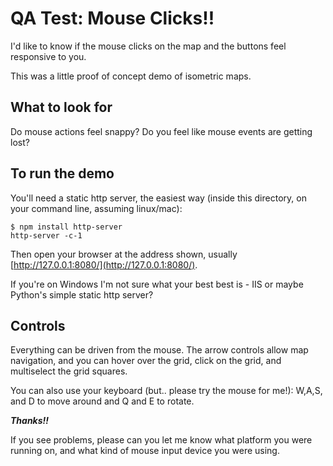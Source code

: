 # QA Test: Mouse Clicks!!

I'd like to know if the mouse clicks on the map and the buttons feel responsive to you.

This was a little proof of concept demo of isometric maps.

## What to look for

Do mouse actions feel snappy?
Do you feel like mouse events are getting lost?

## To run the demo

You'll need a static http server, the easiest way (inside this directory, on your command line, assuming linux/mac):

```
$ npm install http-server
http-server -c-1
```

Then open your browser at the address shown, usually [http://127.0.0.1:8080/](http://127.0.0.1:8080/).

If you're on Windows I'm not sure what your best best is - IIS or maybe Python's simple static http server?

## Controls

Everything can be driven from the mouse. The arrow controls allow map navigation, and you can hover over the grid, click on the grid, and multiselect the grid squares.

You can also use your keyboard (but.. please try the mouse for me!): W,A,S, and D to move around and Q and E to rotate.

***Thanks!!***

If you see problems, please can you let me know what platform you were running on, and what kind of mouse input device you were using.
